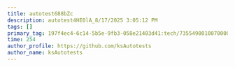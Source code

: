 ```yaml
---
title: autotest688bZc
description: autotest4HE0lA_8/17/2025 3:05:12 PM
tags: []
primary_tag: 197f4ec4-6c14-5b5e-9fb3-058e21403d41:tech/73554900100700000996/67838200100800006287
time: 254
author_profile: https://github.com/ksAutotests
author_name: ksAutotests
---
```


